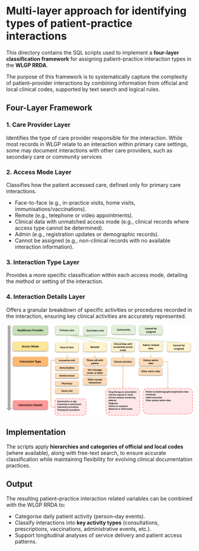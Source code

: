 # Multi-layer approach for identifying types of patient-practice interactions  

This directory contains the SQL scripts used to implement a **four-layer classification framework** for assigning patient–practice interaction types in the **WLGP RRDA**.  

The purpose of this framework is to systematically capture the complexity of patient–provider interactions by combining information from official and local clinical codes, supported by text search and logical rules.  


## Four-Layer Framework  

### 1. Care Provider Layer  
Identifies the type of care provider responsible for the interaction. While most records in WLGP relate to an interaction within primary care settings, some may document interactions with other care providers, such as secondary care or community services

### 2. Access Mode Layer  
Classifies how the patient accessed care, defined only for primary care interactions.  
- Face-to-face (e.g., in-practice visits, home visits, immunisations/vaccinations). 
- Remote (e.g., telephone or video appointments).  
- Clinical data with unmatched access mode (e.g., clinical records where access type cannot be determined).  
- Admin (e.g., registration updates or demographic records).  
- Cannot be assigned (e.g., non-clinical records with no available interaction information).  

### 3. Interaction Type Layer  
Provides a more specific classification within each access mode, detailing the method or setting of the interaction.  

### 4. Interaction Details Layer  
Offers a granular breakdown of specific activities or procedures recorded in the interaction, ensuring key clinical activities are accurately represented.  

<p float="center">
  <img src="02_Patient_Practice_Interactions/P1.png" width="700" />
</p>

## Implementation  

The scripts apply **hierarchies and categories of official and local codes** (where available), along with free-text search, to ensure accurate classification while maintaining flexibility for evolving clinical documentation practices.


## Output  

The resulting patient–practice interaction related variables can be combined with the WLGP RRDA to:  
- Categorise daily patient activity (person–day events).  
- Classify interactions into **key activity types** (consultations, prescriptions, vaccinations, administrative events, etc.).  
- Support longitudinal analyses of service delivery and patient access patterns.  

